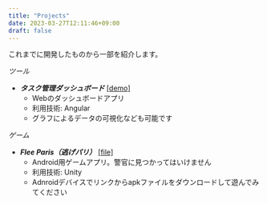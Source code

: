 ```yaml
---
title: "Projects"
date: 2023-03-27T12:11:46+09:00
draft: false
---
```

これまでに開発したものから一部を紹介します。

*ツール*
- ***タスク管理ダッシュボード*** [[demo]](/dashboard_demo)
    - Webのダッシュボードアプリ
    - 利用技術: Angular
    - グラフによるデータの可視化なども可能です

*ゲーム*
- ***Flee Paris（逃げパリ）*** [[file]](/Flee_Paris.apk)
    - Android用ゲームアプリ。警官に見つかってはいけません
    - 利用技術: Unity
    - Adnroidデバイスでリンクからapkファイルをダウンロードして遊んでみてください
